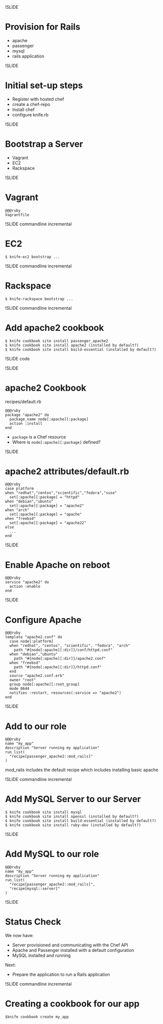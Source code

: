 !SLIDE 
# Provision for Rails #

* apache
* passenger
* mysql
* rails application

!SLIDE
# Initial set-up steps #

* Register with hosted chef
* create a chef-repo
* Install chef
* configure knife.rb

!SLIDE
# Bootstrap a Server #

* Vagrant
* EC2
* Rackspace

!SLIDE
# Vagrant #

    @@@ruby
    Vagrantfile

!SLIDE commandline incremental
# EC2 #

    $ knife-ec2 bootstrap ...

!SLIDE commandline incremental
# Rackspace #

    $ knife-rackspace bootstrap ...


!SLIDE commandline incremental
# Add apache2 cookbook #

    $ knife cookbook site install passenger_apache2
    $ knife cookbook site install apache2 (installed by default?)
    $ knife cookbook site install build-essential (installed by default?)

!SLIDE code

!SLIDE 
# apache2 Cookbook #

recipes/default.rb

    @@@ruby
    package "apache2" do
      package_name node[:apache][:package]
      action :install
    end

* `package` is a Chef resource
* Where is `node[:apache][:package]` defined?

!SLIDE
# apache2 attributes/default.rb #

    @@@ruby
    case platform
    when "redhat","centos","scientific","fedora","suse"
      set[:apache][:package] = "httpd"
    when "debian","ubuntu"
      set[:apache][:package] = "apache2"
    when "arch"
      set[:apache][:package] = "apache"
    when "freebsd"
      set[:apache][:package] = "apache22"
    else
      ...
    end
 
 
 
!SLIDE
# Enable Apache on reboot 

    @@@ruby
    service "apache2" do
      action :enable
    end  

!SLIDE
# Configure Apache #

    @@@ruby
    template "apache2.conf" do
      case node[:platform]
      when "redhat", "centos", "scientific", "fedora", "arch"
        path "#{node[:apache][:dir]}/conf/httpd.conf"
      when "debian","ubuntu"
        path "#{node[:apache][:dir]}/apache2.conf"
      when "freebsd"
        path "#{node[:apache][:dir]}/httpd.conf"
      end
      source "apache2.conf.erb"
      owner "root"
      group node[:apache][:root_group]
      mode 0644
      notifies :restart, resources(:service => "apache2")
    end

!SLIDE
# Add to our role #

    @@@ruby
    name "my_app"
    description "Server running my application"
    run_list(
      "recipe[passenger_apache2::mod_rails]"
    )

mod_rails includes the default recipe which includes installing basic apache

!SLIDE commandline incremental
# Add MySQL Server to our Server #

    $ knife cookbook site install mysql
    $ knife cookbook site install openssl (installed by default?)
    $ knife cookbook site install build-essential (installed by default?)
    $ knife cookbook site install ruby-dev (installed by default?)

!SLIDE
# Add MySQL to our role #

    @@@ruby
    name "my_app"
    description "Server running my application"
    run_list(
      "recipe[passenger_apache2::mod_rails]",
      "recipe[mysql::server]"
    )

!SLIDE
# Status Check #

We now have:

* Server provisioned and communicating with the Chef API
* Apache and Passenger installed with a default configuration
* MySQL installed and running

Next:

* Prepare the application to run a Rails application

!SLIDE commandline incremental
# Creating a cookbook for our app #

    $knife cookbook create my_app


